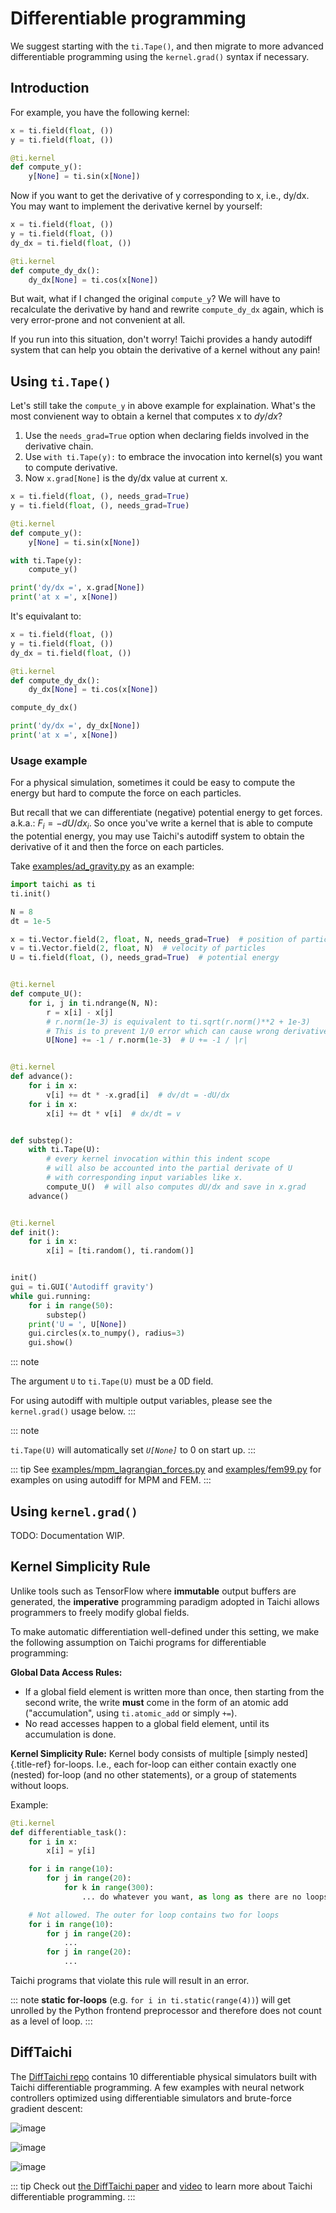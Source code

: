 # Differentiable programming

We suggest starting with the `ti.Tape()`, and then migrate to more advanced differentiable programming using the `kernel.grad()` syntax if necessary.

## Introduction

For example, you have the following kernel:

```python
x = ti.field(float, ())
y = ti.field(float, ())

@ti.kernel
def compute_y():
    y[None] = ti.sin(x[None])
```

Now if you want to get the derivative of y corresponding to x, i.e., dy/dx. You may want to implement the derivative kernel by yourself:

```python
x = ti.field(float, ())
y = ti.field(float, ())
dy_dx = ti.field(float, ())

@ti.kernel
def compute_dy_dx():
    dy_dx[None] = ti.cos(x[None])
```

But wait, what if I changed the original `compute_y`? We will have to recalculate the derivative by hand and rewrite `compute_dy_dx` again, which is very error-prone and not convenient at all.

If you run into this situation, don\'t worry! Taichi provides a handy autodiff system that can help you obtain the derivative of a kernel without any pain!

## Using `ti.Tape()`

Let\'s still take the `compute_y` in above example for explaination. What\'s the most convienent way to obtain a kernel that computes x to $dy/dx$?

1.  Use the `needs_grad=True` option when declaring fields involved in the derivative chain.
2.  Use `with ti.Tape(y):` to embrace the invocation into kernel(s) you want to compute derivative.
3.  Now `x.grad[None]` is the dy/dx value at current x.

```python
x = ti.field(float, (), needs_grad=True)
y = ti.field(float, (), needs_grad=True)

@ti.kernel
def compute_y():
    y[None] = ti.sin(x[None])

with ti.Tape(y):
    compute_y()

print('dy/dx =', x.grad[None])
print('at x =', x[None])
```

It\'s equivalant to:

```python
x = ti.field(float, ())
y = ti.field(float, ())
dy_dx = ti.field(float, ())

@ti.kernel
def compute_dy_dx():
    dy_dx[None] = ti.cos(x[None])

compute_dy_dx()

print('dy/dx =', dy_dx[None])
print('at x =', x[None])
```

### Usage example

For a physical simulation, sometimes it could be easy to compute the energy but hard to compute the force on each particles.

But recall that we can differentiate (negative) potential energy to get forces. a.k.a.: $F_i = -dU / dx_i$. So once you\'ve write a kernel that is able to compute the potential energy, you may use Taichi\'s autodiff system to obtain the derivative of it and then the force on each particles.

Take [examples/ad_gravity.py](https://github.com/taichi-dev/taichi/blob/master/examples/ad_gravity.py) as an example:

```python
import taichi as ti
ti.init()

N = 8
dt = 1e-5

x = ti.Vector.field(2, float, N, needs_grad=True)  # position of particles
v = ti.Vector.field(2, float, N)  # velocity of particles
U = ti.field(float, (), needs_grad=True)  # potential energy


@ti.kernel
def compute_U():
    for i, j in ti.ndrange(N, N):
        r = x[i] - x[j]
        # r.norm(1e-3) is equivalent to ti.sqrt(r.norm()**2 + 1e-3)
        # This is to prevent 1/0 error which can cause wrong derivative
        U[None] += -1 / r.norm(1e-3)  # U += -1 / |r|


@ti.kernel
def advance():
    for i in x:
        v[i] += dt * -x.grad[i]  # dv/dt = -dU/dx
    for i in x:
        x[i] += dt * v[i]  # dx/dt = v


def substep():
    with ti.Tape(U):
        # every kernel invocation within this indent scope
        # will also be accounted into the partial derivate of U
        # with corresponding input variables like x.
        compute_U()  # will also computes dU/dx and save in x.grad
    advance()


@ti.kernel
def init():
    for i in x:
        x[i] = [ti.random(), ti.random()]


init()
gui = ti.GUI('Autodiff gravity')
while gui.running:
    for i in range(50):
        substep()
    print('U = ', U[None])
    gui.circles(x.to_numpy(), radius=3)
    gui.show()
```

::: note

The argument `U` to `ti.Tape(U)` must be a 0D field.

For using autodiff with multiple output variables, please see the `kernel.grad()` usage below. :::

::: note

`ti.Tape(U)` will automatically set _`U[None]`_ to 0 on start up. :::

::: tip See [examples/mpm_lagrangian_forces.py](https://github.com/taichi-dev/taichi/blob/master/examples/mpm_lagrangian_forces.py) and [examples/fem99.py](https://github.com/taichi-dev/taichi/blob/master/examples/fem99.py) for examples on using autodiff for MPM and FEM. :::

## Using `kernel.grad()`

TODO: Documentation WIP.

## Kernel Simplicity Rule

Unlike tools such as TensorFlow where **immutable** output buffers are generated, the **imperative** programming paradigm adopted in Taichi allows programmers to freely modify global fields.

To make automatic differentiation well-defined under this setting, we make the following assumption on Taichi programs for differentiable programming:

**Global Data Access Rules:**

- If a global field element is written more than once, then starting from the second write, the write **must** come in the form of an atomic add ("accumulation\", using `ti.atomic_add` or simply `+=`).
- No read accesses happen to a global field element, until its accumulation is done.

**Kernel Simplicity Rule:** Kernel body consists of multiple [simply nested]{.title-ref} for-loops. I.e., each for-loop can either contain exactly one (nested) for-loop (and no other statements), or a group of statements without loops.

Example:

```python
@ti.kernel
def differentiable_task():
    for i in x:
        x[i] = y[i]

    for i in range(10):
        for j in range(20):
            for k in range(300):
                ... do whatever you want, as long as there are no loops

    # Not allowed. The outer for loop contains two for loops
    for i in range(10):
        for j in range(20):
            ...
        for j in range(20):
            ...
```

Taichi programs that violate this rule will result in an error.

::: note **static for-loops** (e.g. `for i in ti.static(range(4))`) will get unrolled by the Python frontend preprocessor and therefore does not count as a level of loop. :::

## DiffTaichi

The [DiffTaichi repo](https://github.com/yuanming-hu/difftaichi) contains 10 differentiable physical simulators built with Taichi differentiable programming. A few examples with neural network controllers optimized using differentiable simulators and brute-force gradient descent:

![image](https://github.com/yuanming-hu/public_files/raw/master/learning/difftaichi/ms3_final-cropped.gif)

![image](https://github.com/yuanming-hu/public_files/raw/master/learning/difftaichi/rb_final2.gif)

![image](https://github.com/yuanming-hu/public_files/raw/master/learning/difftaichi/diffmpm3d.gif)

::: tip Check out [the DiffTaichi paper](https://arxiv.org/pdf/1910.00935.pdf) and [video](https://www.youtube.com/watch?v=Z1xvAZve9aE) to learn more about Taichi differentiable programming. :::
